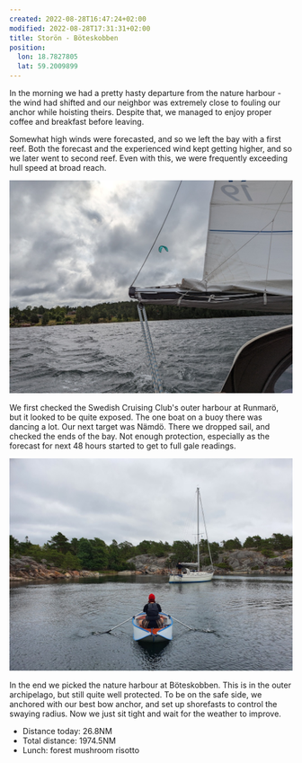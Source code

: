 ```yaml
---
created: 2022-08-28T16:47:24+02:00
modified: 2022-08-28T17:31:31+02:00
title: Storön - Böteskobben
position:
  lon: 18.7827805
  lat: 59.2009899
---
```


In the morning we had a pretty hasty departure from the nature harbour - the wind had shifted and our neighbor was extremely close to fouling our anchor while hoisting theirs. Despite that, we managed to enjoy proper coffee and breakfast before leaving.

Somewhat high winds were forecasted, and so we left the bay with a first reef. Both the forecast and the experienced wind kept getting higher, and so we later went to second reef. Even with this, we were frequently exceeding hull speed at broad reach.

![Image](../2022/e915ca8f73fc4509fd7381fe79a4fbc7.jpg) 

We first checked the Swedish Cruising Club's outer harbour at Runmarö, but it looked to be quite exposed. The one boat on a buoy there was dancing a lot. Our next target was Nämdö. There we dropped sail, and checked the ends of the bay. Not enough protection, especially as the forecast for next 48 hours started to get to full gale readings.

![Image](../2022/8a83a6be07b1c8a2533441bf5040501c.jpg) 

In the end we picked the nature harbour at Böteskobben. This is in the outer archipelago, but still quite well protected. To be on the safe side, we anchored with our best bow anchor, and set up shorefasts to control the swaying radius. Now we just sit tight and wait for the weather to improve.

* Distance today: 26.8NM
* Total distance: 1974.5NM
* Lunch: forest mushroom risotto

